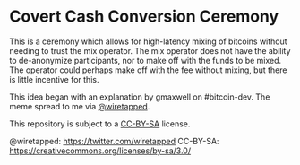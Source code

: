 Covert Cash Conversion Ceremony
===============================

This is a ceremony which allows for high-latency mixing of bitcoins without needing to trust the mix operator. The mix operator does not have the ability to de-anonymize participants, nor to make off with the funds to be mixed. The operator could perhaps make off with the fee without mixing, but there is little incentive for this.

This idea began with an explanation by gmaxwell on #bitcoin-dev. The meme spread to me via [@wiretapped]().

This repository is subject to a [CC-BY-SA]() license.

@wiretapped: https://twitter.com/wiretapped
CC-BY-SA: https://creativecommons.org/licenses/by-sa/3.0/
